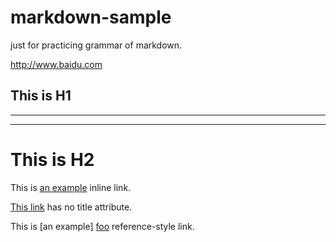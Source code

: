 # markdown-sample
just for practicing grammar of markdown.

<http://www.baidu.com>

This is H1
-
-----
****
This is H2
==========

This is [an example](http://example.com/ "Title") inline link.

[This link](http://example.net/) has no title attribute.

This is [an example] [foo] reference-style link.



[foo]: http://example.com/  "Optional Title Here"
[foo]: http://example.com/  'Optional Title Here'
[foo]: http://example.com/  (Optional Title Here)
